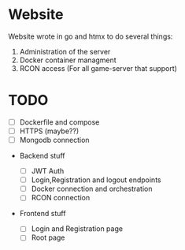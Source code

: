 # Website

Website wrote in go and htmx to do several things:

1. Administration of the server
2. Docker container managment
3. RCON access (For all game-server that support)

# TODO

- [ ] Dockerfile and compose
- [ ] HTTPS (maybe??)
- [ ] Mongodb connection
- Backend stuff
  - [ ] JWT Auth
  - [ ] Login,Registration and logout endpoints
  - [ ] Docker connection and orchestration
  - [ ] RCON connection

- Frontend stuff

  - [ ] Login and Registration page
  - [ ] Root page
